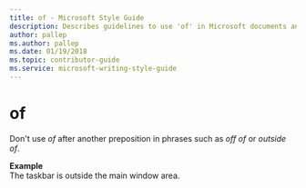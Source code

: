 ```yaml
---
title: of - Microsoft Style Guide
description: Describes guidelines to use 'of' in Microsoft documents and provides examples.
author: pallep
ms.author: pallep
ms.date: 01/19/2018
ms.topic: contributor-guide
ms.service: microsoft-writing-style-guide
---
```


# of

Don't use *of* after another preposition in phrases such as *off of* or *outside of*. 

**Example**  
The taskbar is outside the main window area.
